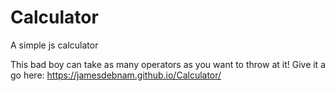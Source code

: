 # Calculator
A simple js calculator

This bad boy can take as many operators as you want to throw at it!
Give it a go here:  https://jamesdebnam.github.io/Calculator/

